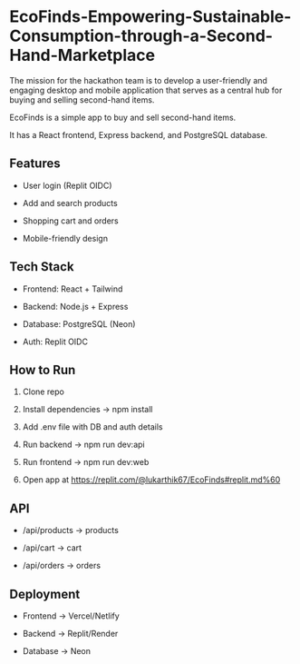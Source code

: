 # EcoFinds-Empowering-Sustainable-Consumption-through-a-Second-Hand-Marketplace

The mission for the hackathon team is to develop a user-friendly and engaging desktop and mobile application that serves as a central hub for buying and selling second-hand items.

EcoFinds is a simple app to buy and sell second-hand items.  

It has a React frontend, Express backend, and PostgreSQL database.  



## Features

- User login (Replit OIDC)  

- Add and search products  

- Shopping cart and orders  

- Mobile-friendly design  



## Tech Stack

- Frontend: React + Tailwind  

- Backend: Node.js + Express  

- Database: PostgreSQL (Neon)  

- Auth: Replit OIDC  



## How to Run

1. Clone repo  

2. Install dependencies → npm install  

3. Add .env file with DB and auth details  

4. Run backend → npm run dev:api  

5. Run frontend → npm run dev:web  

6. Open app at https://replit.com/@lukarthik67/EcoFinds#replit.md%60



## API

- /api/products → products  

- /api/cart → cart  

- /api/orders → orders  



## Deployment

- Frontend → Vercel/Netlify  

- Backend → Replit/Render  

- Database → Neon

